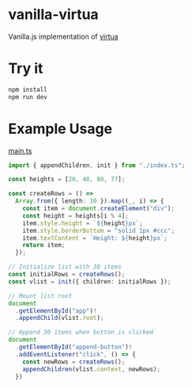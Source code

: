 # vanilla-virtua

Vanilla.js implementation of [virtua](https://github.com/inokawa/virtua)

# Try it

```bash
npm install
npm run dev
```

# Example Usage

[main.ts](./src/main.ts)
```ts
import { appendChildren, init } from "./index.ts";

const heights = [20, 40, 80, 77];

const createRows = () => 
  Array.from({ length: 30 }).map((_, i) => {
    const item = document.createElement("div");
    const height = heights[i % 4];
    item.style.height = `${height}px`;
    item.style.borderBottom = "solid 1px #ccc";
    item.textContent = `Height: ${height}px`;
    return item;
  });

// Initialize list with 30 items
const initialRows = createRows();
const vlist = init({ children: initialRows });

// Mount list root
document
  .getElementById("app")!
  .appendChild(vlist.root);

// Append 30 items when button is clicked
document
  .getElementById("append-button")!
  .addEventListener("click", () => {
    const newRows = createRows();
    appendChildren(vlist.context, newRows);
  })
```
